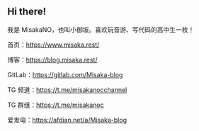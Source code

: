 ## Hi there!

我是 MisakaNO，也叫小御坂。喜欢玩音游、写代码的高中生一枚！

首页：https://www.misaka.rest/

博客：https://blog.misaka.rest/

GitLab：https://gitlab.com/Misaka-blog

TG 频道：https://t.me/misakanocchannel

TG 群组：https://t.me/misakanoc

爱发电：https://afdian.net/a/Misaka-blog
